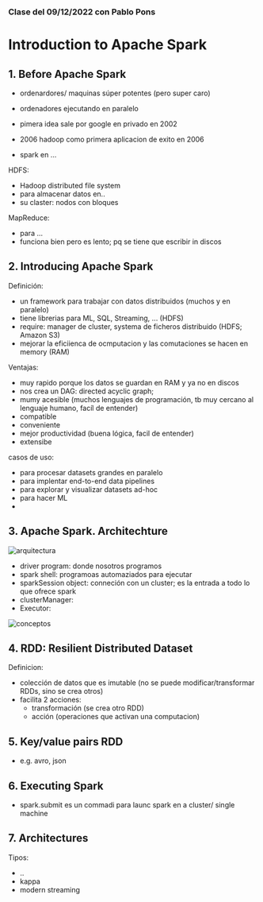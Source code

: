 ### Clase del 09/12/2022 con Pablo Pons
# Introduction to Apache Spark

## 1. Before Apache Spark

- ordenardores/ maquinas súper potentes (pero super caro)
- ordenadores ejecutando en paralelo

- pimera idea sale por google en privado en 2002
- 2006 hadoop como primera aplicacion de exito en 2006
- spark en ...


HDFS:
- Hadoop distributed file system
- para almacenar datos en.. 
- su claster: nodos  con bloques

MapReduce:
- para ...
- funciona bien pero es lento; pq se tiene que escribir in discos

## 2. Introducing Apache Spark
Definición:
- un framework para trabajar con datos distribuidos (muchos y en paralelo)
- tiene librerias para ML, SQL, Streaming, ... (HDFS)
- require: manager de cluster, systema de ficheros distribuido (HDFS; Amazon S3)
- mejorar la eficiienca de ocmputacion y las comutaciones se hacen en memory (RAM)


Ventajas:
- muy rapido porque los datos se guardan en RAM y ya no en discos
- nos crea un DAG: directed acyclic graph; 
- mumy acesible (muchos lenguajes de programación, tb muy cercano al lenguaje humano, facíl de entender)
- compatible
- conveniente 
- mejor productividad (buena lógica, facil de entender)
- extensibe

casos de uso:
- para procesar datasets grandes en paralelo
- para implentar end-to-end data pipelines 
- para explorar y visualizar datasets ad-hoc
- para hacer ML
- 
## 3. Apache Spark. Architechture
![arquitectura](https://cdn.analyticsvidhya.com/wp-content/uploads/2020/11/spark_Architecture.png)

- driver program: donde nosotros programos
- spark shell: programoas automaziados para ejecutar
- sparkSession object: conneción con un cluster; es la entrada a todo lo que ofrece spark
- clusterManager: 
- Executor: 

![conceptos](https://intellipaat.com/mediaFiles/2017/02/Spark-Arch.jpg)

## 4. RDD: Resilient Distributed Dataset
Definicion:
- colección de datos que es imutable (no se puede modificar/transformar RDDs, sino se crea otros)
- facilita 2 acciones: 
    - transformación (se crea otro RDD)
    - acción (operaciones que activan una computacion)

## 5. Key/value pairs RDD
- e.g. avro, json

## 6. Executing Spark
- spark.submit es un commadi para launc spark en a cluster/ single machine

## 7. Architectures
Tipos:
- ..
- kappa
- modern streaming